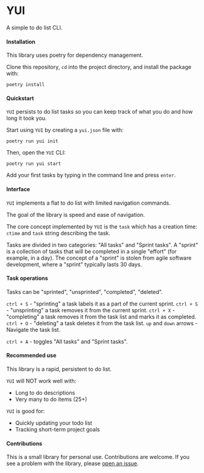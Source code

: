 # YUI

A simple to do list CLI.

#### Installation

This library uses poetry for dependency management.

Clone this repository, `cd` into the project directory, and install the package with:

``` {shell}
poetry install
```

#### Quickstart

`YUI` persists to do list tasks so you can keep track of what you do and how long it took you.

Start using `YUI` by creating a `yui.json` file with:

``` {shell}
poetry run yui init
```

Then, open the `YUI` CLI:

``` {shell}
poetry run yui start
```

Add your first tasks by typing in the command line and press `enter`.

#### Interface

`YUI` implements a flat to do list with limited navigation commands.

The goal of the library is speed and ease of navigation.

The core concept implemented by `YUI` is the `task` which has a creation time: `ctime` and `task` string describing the task.

Tasks are divided in two categories: "All tasks" and "Sprint tasks". A "sprint" is a collection of tasks that will be completed in a single "effort" (for example, in a day). The concept of a "sprint" is stolen from agile software development, where a "sprint" typically lasts 30 days.

#### Task operations

Tasks can be "sprinted", "unsprinted", "completed", "deleted".

`ctrl + S` - "sprinting" a task labels it as a part of the current sprint.
`ctrl + S` - "unsprinting" a task removes it from the current sprint.
`ctrl + X` - "completing" a task removes it from the task list and marks it as completed.
`ctrl + O` - "deleting" a task deletes it from the task list.
`up` and `down` arrows - Navigate the task list.

`ctrl + A` - toggles "All tasks" and "Sprint tasks".

#### Recommended use

This library is a rapid, persistent to do list.

`YUI` will NOT work well with:

* Long to do descriptions
* Very many to do items (25+)

`YUI` is good for:

* Quickly updating your todo list
* Tracking short-term project goals

#### Contributions

This is a small library for personal use. Contributions are welcome. If you see a problem with the library, please [open an issue](https://github.com/hamishgibbs/yui/issues/new).
